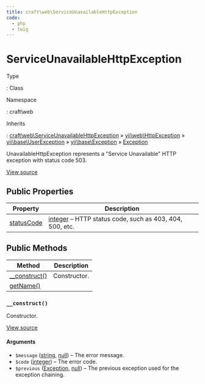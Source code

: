 ```yaml
---
title: craft\web\ServiceUnavailableHttpException
code:
  - php
  - twig
---
```


# ServiceUnavailableHttpException

Type

:   Class

Namespace

:   craft\web

Inherits

:   [craft\web\ServiceUnavailableHttpException](craft-web-serviceunavailablehttpexception.md) &raquo;
[yii\web\HttpException](https://www.yiiframework.com/doc/api/2.0/yii-web-httpexception) &raquo;
[yii\base\UserException](https://www.yiiframework.com/doc/api/2.0/yii-base-userexception) &raquo;
[yii\base\Exception](https://www.yiiframework.com/doc/api/2.0/yii-base-exception) &raquo;
[Exception](http://php.net/class.exception)



UnavailableHttpException represents a "Service Unavailable" HTTP exception with status code 503.





[View source](https://github.com/craftcms/cms/blob/master/src/web/ServiceUnavailableHttpException.php)


## Public Properties

| Property                                                                                                                           | Description
| ---------------------------------------------------------------------------------------------------------------------------------- | ------------------------------------------------------------------------------------------------
| [statusCode](https://www.yiiframework.com/doc/api/2.0/yii-web-httpexception#$statusCode-detail "Defined by yii\web\HttpException") | [integer](http://php.net/language.types.integer) – HTTP status code, such as 403, 404, 500, etc.





## Public Methods

| Method                                                                                                                    | Description
| ------------------------------------------------------------------------------------------------------------------------- | ------------
| [__construct()](craft-web-serviceunavailablehttpexception.md#method-construct)                                            | Constructor.
| [getName()](https://www.yiiframework.com/doc/api/2.0/yii-base-exception#getName()-detail "Defined by yii\base\Exception") |

### `__construct()`





Constructor.




[View source](https://github.com/craftcms/cms/blob/master/src/web/ServiceUnavailableHttpException.php#L24-L27)


#### Arguments

- `$message` ([string](http://php.net/language.types.string), [null](http://php.net/language.types.null)) – The error message.
- `$code` ([integer](http://php.net/language.types.integer)) – The error code.
- `$previous` ([Exception](http://php.net/class.exception), [null](http://php.net/language.types.null)) – The previous exception used for the exception chaining.











